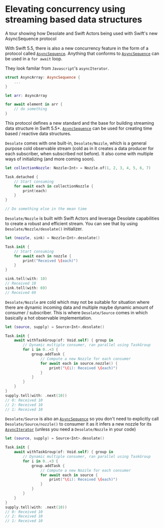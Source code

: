 # Elevating concurrency using streaming based data structures

A tour showing how Desolate and Swift Actors being used with Swift's new AsyncSequence protocol


With Swift 5.5, there is also a new concurrency feature in the form of a protocol called [`AsyncSequence`](https://developer.apple.com/documentation/swift/asyncsequence). Anything that conforms to [`AsyncSequence`](https://developer.apple.com/documentation/swift/asyncsequence) can be used in a `for await` loop.

They look familar from `Javascript`'s `asyncIterator`. 

```swift
struct AsyncArray: AsyncSequence {
    ...
}

let arr: AsyncArray

for await element in arr {
    // do something
}
```

This protocol defines a new standard and the base for building streaming data structure in Swift 5.5+. [`AsyncSequence`](https://developer.apple.com/documentation/swift/asyncsequence) can be used for creating time based / reactive data structures.

``Desolate`` comes with one built-in, ``Desolate/Nozzle``, which is a general purpose cold observable stream (cold as in it creates a data producer for each subscriber, when subscribed not before). It also come with multiple ways of initializing (and more coming soon).

```swift
let collectionNozzle: Nozzle<Int> = Nozzle.of(1, 2, 3, 4, 5, 6, 7) 

Task.detached {
    // Start consuming
    for await each in collectionNozzle {
        print(each)
    }    
}

// Do something else in the mean time
```

``Desolate/Nozzle`` is built with Swift Actors and leverage Desolate capabilities to create a robust and efficient stream. You can see that by using ``Desolate/Nozzle/desolate()`` initializer.

```swift
let (nozzle, sink) = Nozzle<Int>.desolate()

Task.init {
    // Start consuming
    for await each in nozzle {
        print("Received \(each)")
    }    
}

sink.tell(with: 10)
// Received 10
sink.tell(with: 69)
// Received 69
```

``Desolate/Nozzle`` are cold which may not be suitable for situation where there are dynamic incoming data and multiple maybe dynamic amount of consumer / subscriber. This is where ``Desolate/Source`` comes in which basically a hot observable implementation.

```swift
let (source, supply) = Source<Int>.desolate()

Task.init {
    await withTaskGroup(of: Void.self) { group in 
        // Dynamic multiple consumer, ran parallel using TaskGroup
        for i in 0..<3 {
            group.addTask {
                // Compute a new Nozzle for each consumer
                for await each in source.nozzle() {
                    print("\(i): Received \(each)")
                }    
            }
        }
    }
}
supply.tell(with: .next(10))
// 0: Received 10
// 2: Received 10
// 1: Received 10
```

``Desolate/Source`` is also an [`AsyncSequence`](https://developer.apple.com/documentation/swift/asyncsequence) so you don't need to explicitly call ``Desolate/Source/nozzle()`` to consumer it as it infers a new nozzle for its [`AsyncIterator`](https://developer.apple.com/documentation/swift/asyncsequence/3814563-asynciterator) (unless you need a ``Desolate/Nozzle`` in your code)

```swift
let (source, supply) = Source<Int>.desolate()

Task.init {
    await withTaskGroup(of: Void.self) { group in 
        // Dynamic multiple consumer, ran parallel using TaskGroup
        for i in 0..<3 {
            group.addTask {
                // Compute a new Nozzle for each consumer
                for await each in source {
                    print("\(i): Received \(each)")
                }    
            }
        }
    }
}
supply.tell(with: .next(10))
// 0: Received 10
// 2: Received 10
// 1: Received 10
```
